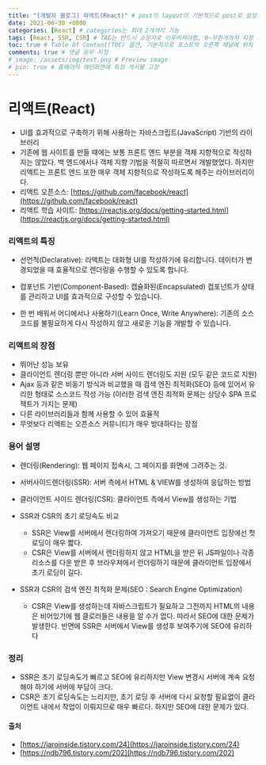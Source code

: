 ```yaml
---
title: "[개발자 블로그] 리액트(React)" # post의 layout이 기본적으로 post로 설정되어있어서 Front Matter에 따로 layout변수를 만들어 주지 않아도 됨
date: 2021-06-30 +0800
categories: [React] # categories는 최대 2개까지 가능
tags: [React, SSR, CSR] # TAG는 반드시 소문자로 이루어져야함, 0~무한개까지 지정 가능
toc: true # Table Of Content(TOC) 옵션, 기본적으로 포스트의 오른쪽 패널에 위치
comments: true # 댓글 유무 지정
# image: /assets/img/test.png # Preview image
# pin: true # 홈페이지 메인화면에 특정 게시물 고정
---
```


# 리액트(React)
- UI를 효과적으로 구축하기 위해 사용하는 자바스크립트(JavaScript) 기반의 라이브러리
- 기존에 웹 사이트를 만들 때에는 보통 프론트 엔드 부분을 객체 지향적으로 작성하지는 않았다. 백 엔드에서나 객체 지향 기법을 적절히 따르면서 개발했었다. 하지만 리액트는 프론트 엔드 또한 매우 객체 지향적으로 작성하도록 해주는 라이브러리이다.
- 리액트 오픈소스: [https://github.com/facebook/react](https://github.com/facebook/react)
- 리액트 학습 사이트: [https://reactjs.org/docs/getting-started.html](https://reactjs.org/docs/getting-started.html)

### 리액트의 특징
- 선언적(Declarative): 리액트는 대화형 UI를 작성하기에 유리합니다. 데이터가 변경되었을 때 효율적으로 렌더링을 수행할 수 있도록 합니다.

- 컴포넌트 기반(Component-Based): 캡슐화된(Encapsulated) 컴포넌트가 상태를 관리하고 UI를 효과적으로 구성할 수 있습니다.

- 한 번 배워서 어디에서나 사용하기(Learn Once, Write Anywhere): 기존의 소스코드를 불필요하게 다시 작성하지 않고 새로운 기능을 개발할 수 있습니다.

### 리액트의 장점
- 뛰어난 성능 보유
- 클라이언트 렌더링 뿐만 아니라 서버 사이드 렌더링도 지원 (모두 같은 코드로 지원)
- Ajax 등과 같은 비동기 방식과 비교했을 때 검색 엔진 최적화(SEO) 등에 있어서 유리한 형태로 소스코드 작성 가능
  (이러한 검색 엔진 최적화 문제는 상당수 SPA 프로젝트가 가지는 문제)
- 다른 라이브러리들과 함께 사용할 수 있어 효율적
- 무엇보다 리액트는 오픈소스 커뮤니티가 매우 방대하다는 장점

### 용어 설명
- 렌더링(Rendering): 웹 페이지 접속시, 그 페이지를 화면에 그려주는 것.
- 서버사이드렌더링(SSR): 서버 측에서 HTML & VIEW를 생성하여 응답하는 방법
- 클라이언트 사이드 렌더링(CSR): 클라이언트 측에서 View를 생성하는 기법
- SSR과 CSR의 초기 로딩속도 비교
  - SSR은 View를 서버에서 렌더링하여 가져오기 때문에 클라이언트 입장에선 첫 로딩이 매우 짧다. 
  - CSR은 View를 서버에서 렌더링하지 않고 HTML을 받은 뒤 JS파일이나 각종 리소스를 다운 받은 후 브라우져에서 런더링하기 때문에 클라이언트 입장에서 초기 로딩이 길다.

- SSR과 CSR의 검색 엔진 최적화 문제(SEO : Search Engine Optimization)
  - CSR은 View를 생성하는데 자바스크립트가 필요하고 그전까지 HTML의 내용은 비어있기에 웹 클로러들은 내용을 알 수가 없다. 따라서 SEO에 대한 문제가 발생한다. 반면에 SSR은 서버에서 View를 생성후 보여주기에 SEO에 유리하다

### 정리
- SSR은 초기 로딩속도가 빠르고 SEO에 유리하지만 View 변경시 서버에 계속 요청 해야 하기에 서버에 부담이 크다.
- CSR은 초기 로딩속도는 느리지만, 초기 로딩 후 서버에 다시 요청할 필요없이 클라이언트 내에서 작업이 이뤄지므로 매우 빠르다. 하지만 SEO에 대한 문제가 있다.

#### 출처
- [https://jaroinside.tistory.com/24](https://jaroinside.tistory.com/24)
- [https://ndb796.tistory.com/202](https://ndb796.tistory.com/202)